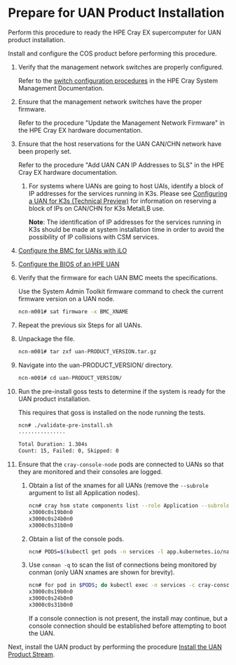 # Prepare for UAN Product Installation

Perform this procedure to ready the HPE Cray EX supercomputer for UAN product installation.

Install and configure the COS product before performing this procedure.

1. Verify that the management network switches are properly configured.

   Refer to the [switch configuration procedures](https://cray-hpe.github.io/docs-csm/en-14/install/csm-install/readme/#5-configure-management-network-switches) in the HPE Cray System Management Documentation.

1. Ensure that the management network switches have the proper firmware.

    Refer to the procedure "Update the Management Network Firmware" in the HPE Cray EX hardware documentation.

1. Ensure that the host reservations for the UAN CAN/CHN network have been properly set.

    Refer to the procedure "Add UAN CAN IP Addresses to SLS" in the HPE Cray EX hardware documentation.

    1. For systems where UANs are going to host UAIs, identify a block of IP addresses for the services running in K3s. Please see [Configuring a UAN for K3s (Technical Preview)](../advanced/Enabling_K3s.md) for information on reserving a block of IPs on CAN/CHN for K3s MetalLB use.

       **Note**: The identification of IP addresses for the services running in K3s should be made at system installation time in order to avoid the possibility of IP collisions with CSM services.
   
1. [Configure the BMC for UANs with iLO](Configure_the_BMC_for_UANs_with_iLO.md)

1. [Configure the BIOS of an HPE UAN](Configure_the_BIOS_of_an_HPE_UAN.md)

1. Verify that the firmware for each UAN BMC meets the specifications.

   Use the System Admin Toolkit firmware command to check the current firmware version on a UAN node.

   ```bash
   ncn-m001# sat firmware -x BMC_XNAME
   ```

1. Repeat the previous six Steps for all UANs.

1. Unpackage the file.

    ```bash
    ncn-m001# tar zxf uan-PRODUCT_VERSION.tar.gz
    ```

1. Navigate into the uan-PRODUCT_VERSION/ directory.

    ```bash
    ncn-m001# cd uan-PRODUCT_VERSION/
    ```

1. Run the pre-install goss tests to determine if the system is ready for the UAN product installation.

    This requires that goss is installed on the node running the tests.

    ```bash
    ncn# ./validate-pre-install.sh
    ...............
    
    Total Duration: 1.304s
    Count: 15, Failed: 0, Skipped: 0
    ```

1. Ensure that the `cray-console-node` pods are connected to UANs so that they are monitored and their consoles are logged.

    1. Obtain a list of the xnames for all UANs (remove the `--subrole` argument to list all Application nodes).

       ```bash
       ncn# cray hsm state components list --role Application --subrole UAN --format json | jq -r .Components[].ID | sort
       x3000c0s19b0n0
       x3000c0s24b0n0
       x3000c0s31b0n0
       ```

    1. Obtain a list of the console pods.

       ```bash
       ncn# PODS=$(kubectl get pods -n services -l app.kubernetes.io/name=cray-console-node --template '{{range .items}}{{.metadata.name}} {{end}}')
       ```

    1. Use `conman -q` to scan the list of connections being monitored by conman (only UAN xnames are shown for brevity).

       ```bash
       ncn# for pod in $PODS; do kubectl exec -n services -c cray-console-node $pod -- conman -q; done
       x3000c0s19b0n0
       x3000c0s24b0n0
       x3000c0s31b0n0
       ```

       If a console connection is not present, the install may continue, but a console connection should be established before attempting to boot the UAN.

Next, install the UAN product by performing the procedure [Install the UAN Product Stream](../install/Install_the_UAN_Product_Stream.md).
